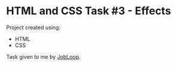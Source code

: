 # HTML and CSS Task #3 - Effects

Project created using:
- HTML
- CSS

Task given to me by [JobLoop](https://jobloop.no/).
